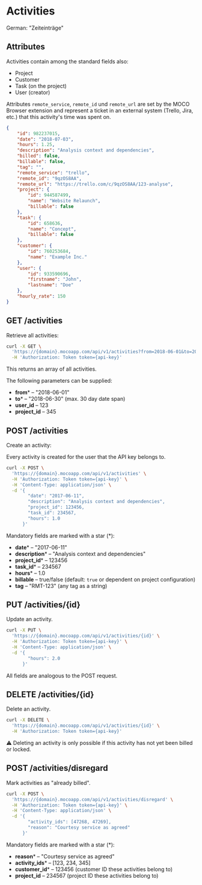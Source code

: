 # Activities
German: "Zeiteinträge"

## Attributes

Activities contain among the standard fields also:
* Project
* Customer
* Task (on the project)
* User (creator)

Attributes `remote_service`, `remote_id` und `remote_url` are set by the MOCO Browser extension and represent a ticket in an external system (Trello, Jira, etc.) that this activity's time was spent on.

```json
{
    "id": 982237015,
    "date": "2018-07-03",
    "hours": 1.25,
    "description": "Analysis context and dependencies",
    "billed": false,
    "billable": false,
    "tag": "",
    "remote_service": "trello",
    "remote_id": "9qzOS8AA",
    "remote_url": "https://trello.com/c/9qzOS8AA/123-analyse",
    "project": {
        "id": 944587499,
        "name": "Website Relaunch",
        "billable": false
    },
    "task": {
        "id": 658636,
        "name": "Concept",
        "billable": false
    },
    "customer": {
        "id": 760253684,
        "name": "Example Inc."
    },
    "user": {
        "id": 933590696,
        "firstname": "John",
        "lastname": "Doe"
    },
    "hourly_rate": 150
}
```

## GET /activities

Retrieve all activities:

```bash
curl -X GET \
  'https://{domain}.mocoapp.com/api/v1/activities?from=2018-06-01&to=2018-06-30&project_id=4242' \
  -H 'Authorization: Token token={api-key}'
```

This returns an array of all activities.

The following parameters can be supplied:

* **from*** – "2018-06-01"
* **to*** – "2018-06-30" (max. 30 day date span)
* **user_id** – 123
* **project_id** – 345

## POST /activities

Create an activity:

Every activity is created for the user that the API key belongs to.

```bash
curl -X POST \
  'https://{domain}.mocoapp.com/api/v1/activities' \
  -H 'Authorization: Token token={api-key}' \
  -H 'Content-Type: application/json' \
  -d '{
        "date": "2017-06-11",
        "description": "Analysis context and dependencies",
        "project_id": 123456,
        "task_id": 234567,
        "hours": 1.0
      }'
```

Mandatory fields are marked with a star (*):

* **date*** – "2017-06-11"
* **description*** – "Analysis context and dependencies"
* **project_id*** – 123456
* **task_id*** – 234567
* **hours*** – 1.0
* **billable** – true/false (default: `true` or dependent on project configuration)
* **tag** – "RMT-123" (any tag as a string)

## PUT /activities/{id}

Update an activity.

```bash
curl -X PUT \
  'https://{domain}.mocoapp.com/api/v1/activities/{id}' \
  -H 'Authorization: Token token={api-key}' \
  -H 'Content-Type: application/json' \
  -d '{
        "hours": 2.0
      }'
```

All fields are analogous to the POST request.

## DELETE /activities/{id}

Delete an activity.

```bash
curl -X DELETE \
  'https://{domain}.mocoapp.com/api/v1/activities/{id}' \
  -H 'Authorization: Token token={api-key}'
```

⚠ Deleting an activity is only possible if this activity has not yet been billed or locked.

## POST /activities/disregard

Mark activities as "already billed".

```bash
curl -X POST \
  'https://{domain}.mocoapp.com/api/v1/activities/disregard' \
  -H 'Authorization: Token token={api-key}' \
  -H 'Content-Type: application/json' \
  -d '{
        "activity_ids": [47268, 47269],
        "reason": "Courtesy service as agreed"
      }'
```

Mandatory fields are marked with a star (*):

* **reason*** – "Courtesy service as agreed"
* **activity_ids*** – [123, 234, 345]
* **customer_id*** – 123456 (customer ID these activities belong to)
* **project_id** – 234567 (project ID these activities belong to)
